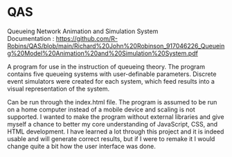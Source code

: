 # QAS
Queueing Network Animation and Simulation System  
Documentation : https://github.com/R-Robins/QAS/blob/main/Richard%20John%20Robinson_917046226_Queueing%20Model%20Animation%20and%20Simulation%20System.pdf

A program for use in the instruction of queueing theory. 
The program contains five queueing systems with user-definable parameters. Discrete event simulators were created for each system, which feed results into a visual representation of the system. 


Can be run through the index.html file.
The program is assumed to be run on a home computer instead of a mobile device and scaling is not supported. I wanted to make the program without external libraries and give myself a chance to better my core understanding of JavaScript, CSS, and HTML development. I have learned a lot through this project and it is indeed usable and will generate correct results, but if I were to remake it I would change quite a bit how the user interface was done.


